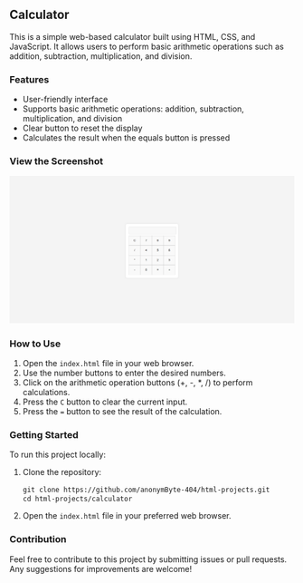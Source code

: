 <h2>Calculator</h2>

<p>This is a simple web-based calculator built using HTML, CSS, and JavaScript. It allows users to perform basic arithmetic operations such as addition, subtraction, multiplication, and division.</p>

<h3>Features</h3>
<ul>
    <li>User-friendly interface</li>
    <li>Supports basic arithmetic operations: addition, subtraction, multiplication, and division</li>
    <li>Clear button to reset the display</li>
    <li>Calculates the result when the equals button is pressed</li>
</ul>

<h3>View the Screenshot</h3>
<p align="center">
    <img src="../screenshots/calculator.png" alt="Calculator Screenshot" />
</p>

<h3>How to Use</h3>
<ol>
    <li>Open the <code>index.html</code> file in your web browser.</li>
    <li>Use the number buttons to enter the desired numbers.</li>
    <li>Click on the arithmetic operation buttons (+, -, *, /) to perform calculations.</li>
    <li>Press the <code>C</code> button to clear the current input.</li>
    <li>Press the <code>=</code> button to see the result of the calculation.</li>
</ol>

<h3>Getting Started</h3>
<p>To run this project locally:</p>
<ol>
    <li>Clone the repository:</li>
    <pre><code>git clone https://github.com/anonymByte-404/html-projects.git
cd html-projects/calculator</code></pre>
    <li>Open the <code>index.html</code> file in your preferred web browser.</li>
</ol>

<h3>Contribution</h3>
<p>Feel free to contribute to this project by submitting issues or pull requests. Any suggestions for improvements are welcome!</p>
